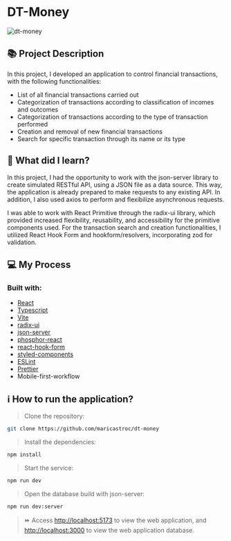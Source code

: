 # DT-Money
![dt-money](https://github.com/maricastroc/dt-money/assets/121824373/f438f9a5-39ba-4e80-aa65-85825ab158c0)


## 📚 Project Description
In this project, I developed an application to control financial transactions, with the following functionalities:

- List of all financial transactions carried out
- Categorization of transactions according to classification of incomes and outcomes
- Categorization of transactions according to the type of transaction performed
- Creation and removal of new financial transactions
- Search for specific transaction through its name or its type

## 📌 What did I learn?</h2>

In this project, I had the opportunity to work with the json-server library to create simulated RESTful API, using a JSON file as a data source. This way, the application is already prepared to make requests to any existing API. In addition, I also used axios to perform and flexibilize asynchronous requests.</p>

I was able to work with React Primitive through the radix-ui library, which provided increased flexibility, reusability, and accessibility for the primitive components used. For the transaction search and creation functionalities, I utilized React Hook Form and hookform/resolvers, incorporating zod for validation.


## 💻 My Process
### Built with:

- [React](https://reactjs.org/)
- [Typescript](https://www.typescriptlang.org/)
- [Vite](https://vitejs.dev/)
- [radix-ui](https://www.radix-ui.com/docs/primitives/overview/introduction)
- [json-server](https://github.com/typicode/json-server)
- [phosphor-react](https://phosphoricons.com/)
- [react-hook-form](https://react-hook-form.com/)
- [styled-components](https://styled-components.com/)
- [ESLint](https://eslint.org/)
- [Prettier](https://prettier.io/)
- Mobile-first-workflow

## ℹ️ How to run the application?

> Clone the repository:

```bash
git clone https://github.com/maricastroc/dt-money
```

> Install the dependencies:

```bash
npm install
```

> Start the service:

```bash
npm run dev
```
> Open the database build with json-server:
```bash
npm run dev:server
```

> :fast_forward: Access [http://localhost:5173](http://localhost:3000) to view the web application, and [http://localhost:3000](http://localhost:3000) to view the web application database.

